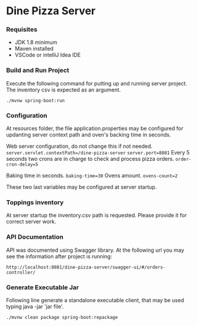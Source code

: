 # Dine Pizza Server

### Requisites
* JDK 1.8 minimum
* Maven installed
* VSCode or intelliJ Idea IDE

### Build and Run Project

Execute the following command for putting up and running server project. The inventory csv is expected as an argument.

`./mvnw spring-boot:run`

### Configuration

At resources folder, the file application.properties may be configured for updanting server context path and oven's backing time in seconds.

Web server configuration, do not change this if not needed.
`server.servlet.contextPath=/dine-pizza-server`
`server.port=8081`
Every 5 seconds two crons are in charge to check and process pizza orders.
`order-cron-delay=5`

Baking time in seconds.
`baking-time=30`
Ovens amount.
`ovens-count=2`

These two last variables may be configured at server startup.

### Toppings inventory
At server startup the inventory.csv path is requested. Please provide it for correct server work.

### API Documentation

API was documented using Swagger library. At the following url you may see the information after project is running:

`http://localhost:8081/dine-pizza-server/swagger-ui/#/orders-controller/`

### Generate Executable Jar

Following line generate a standalone executable client, that may be used typing java -jar 'jar file'.

`./mvnw clean package spring-boot:repackage`